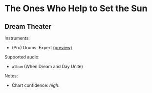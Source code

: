 # The Ones Who Help to Set the Sun

## Dream Theater

Instruments:

  * (Pro) Drums: Expert
    [(preview)](http://pages.cs.wisc.edu/~tolly/customs/?artist=dream-theater&title=the-ones-who-help-to-set-the-sun)

Supported audio:

  * `album` (When Dream and Day Unite)

Notes:

  * Chart confidence: *high*.
